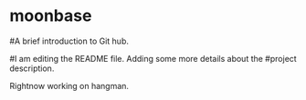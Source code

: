 # moonbase
#A brief introduction to Git hub.

#I am editing the README file. Adding some more details about the 
#project description.

Rightnow working on hangman.



